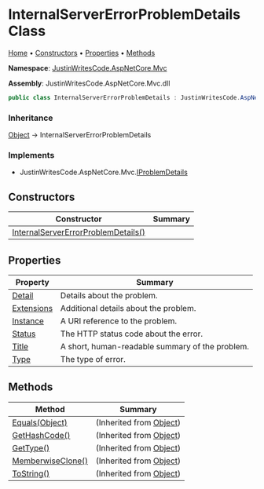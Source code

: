 # InternalServerErrorProblemDetails Class

[Home](../../README.md) &#x2022; [Constructors](#constructors) &#x2022; [Properties](#properties) &#x2022; [Methods](#methods)

**Namespace**: [JustinWritesCode.AspNetCore.Mvc](../README.md)

**Assembly**: JustinWritesCode\.AspNetCore\.Mvc\.dll

```csharp
public class InternalServerErrorProblemDetails : JustinWritesCode.AspNetCore.Mvc.IProblemDetails
```

### Inheritance

[Object](https://docs.microsoft.com/en-us/dotnet/api/system.object) &#x2192; InternalServerErrorProblemDetails

### Implements

* JustinWritesCode\.AspNetCore\.Mvc\.[IProblemDetails](../IProblemDetails/README.md)

## Constructors

| Constructor | Summary |
| ----------- | ------- |
| [InternalServerErrorProblemDetails()](-ctor/README.md) | |

## Properties

| Property | Summary |
| -------- | ------- |
| [Detail](Detail/README.md) | Details about the problem\. |
| [Extensions](Extensions/README.md) | Additional details about the problem\. |
| [Instance](Instance/README.md) | A URI reference to the problem\. |
| [Status](Status/README.md) | The HTTP status code about the error\. |
| [Title](Title/README.md) | A short, human\-readable summary of the problem\. |
| [Type](Type/README.md) | The type of error\. |

## Methods

| Method | Summary |
| ------ | ------- |
| [Equals(Object)](https://docs.microsoft.com/en-us/dotnet/api/system.object.equals) |  \(Inherited from [Object](https://docs.microsoft.com/en-us/dotnet/api/system.object)\) |
| [GetHashCode()](https://docs.microsoft.com/en-us/dotnet/api/system.object.gethashcode) |  \(Inherited from [Object](https://docs.microsoft.com/en-us/dotnet/api/system.object)\) |
| [GetType()](https://docs.microsoft.com/en-us/dotnet/api/system.object.gettype) |  \(Inherited from [Object](https://docs.microsoft.com/en-us/dotnet/api/system.object)\) |
| [MemberwiseClone()](https://docs.microsoft.com/en-us/dotnet/api/system.object.memberwiseclone) |  \(Inherited from [Object](https://docs.microsoft.com/en-us/dotnet/api/system.object)\) |
| [ToString()](https://docs.microsoft.com/en-us/dotnet/api/system.object.tostring) |  \(Inherited from [Object](https://docs.microsoft.com/en-us/dotnet/api/system.object)\) |


